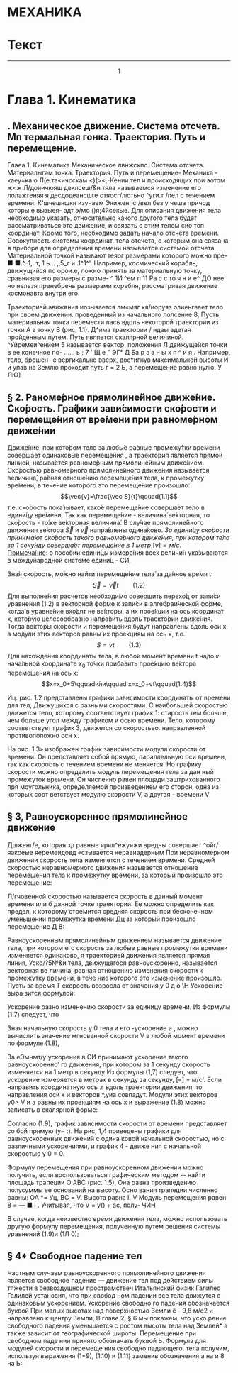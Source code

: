 # МЕХАНИКА

# Текст

___
<center>1</center>

# Глава 1. Кинематика 
## . Механическое движение. Система отсчета. Мп термальная гонка. Траектория. Путь и перемещение.

Глаеа 1. Кинематика
Механическое лвнжскпс. Система отсчета. Материалыгам точка.
Траектория. Путь и перемещение-
Механика - каеу=ка о Л(е.та«ичсскам <)(>«,-Кении тел и происходящих при
эотом
ж<ж Л/доиичюяш двклсеш/&н тяла называемся изменение его лолажгеняя я десдодеансшге отяосг/лютьно ^уги.т /пел с течением времени.
К'шчешяшкя изучаем Эяиженпс /вел без у чеша причод которы е вызыея-
адт э/мо ()я;4йсекые.
Для описания движения тела необходимо указать, относительно какого другого тела будет рассматриваться это движение, и связать с этим телом сио топ координат. Кроме того, необходимо задать начало отсчета времени.
Совокупность системы координат, тела отсчета, с которым она связана, я прибора для определения времени называется системой отсчета.
Материальной точкой называют теяог размерами которого можно пре- ■ ■.^-1,. т, 1.ь... ,,5_г и .1^1^'. Например, космический корабль, движущийся по орои.е, ложно принять за материальную точку, сравнивая его размеры с разме- ^ 1И ^ем п 11 Ра с с то я н и е^ ДО нее: но нельзя пренебречь размерами корабля, рассматривая движение космонавта внутри его.

Траекторией авижяния иозыяается лм«мяг кя/иоруяз олиеьгвает тело при своем движении.
проведенный из начального лолсение 8,
Пусть материальная точка перемести­ лась вдоль некоторой траектории из точки А в точку В (рис, 1.1).
Д^има траектории / ндаы вдетая пройденным путем. Путь является скалярной величиной. ^Уйремеи^ением 5 называется вектор, положения Л движущейся точки в ее конечное по- ...... ь ; 7 ' Щ е " ЭГ° Д Ба р а з н ы х п ^ и я . Например, тело, брошен- е вергикально вверх, достигнув максимальной высоты И и упав на Землю проходит путь г = 2 Ь, а перемещение равно нулю. У ЛЮ]


## § 2. Раноме́рное прямолине́йное движе́ние. Ско́рость. Гра́фики зави́симости ско́рости и перемеще́ния от вре́мени при равноме́рном движе́нии 

Движе́ние, при кото́ром тело за любы́е ра́вные промежу́тки вре́мени соверша́ет одина́ковые перемеще́ния
, а траекто́рия явля́ется прямо́й ли́нией, называ́ется равноме́рным прямолине́йным движе́нием.
Ско́ростью равноме́рного прямолине́йного движе́ния называ́ется величина́, ра́вная отноше́нию перемеще́ния тела, к промежу́тку вре́мени, в тече́ние кото́рого это перемеще́ние произошло́:
$$\vec{v}=\frac{\vec S}{t}\qquad(1.1)$$
т.е. ско́рость пока́зывает, како́е перемеще́ние соверша́ет те́ло в едини́цу вре́мени. Так как перемеще́ние - величина́ ве́кторная, то ско́рость - то́же ве́кторная величина́. В слу́чае прямолине́йного движе́ния ве́ктора $\vec{S}$ и $\vec{v}$ напра́влены одина́ково.
*Зa едини́цу ско́рости принима́ют ско́рость тако́го равноме́рного движе́ния, при кото́ром те́ло за 1 секу́нду соверша́ет перемеще́ние в 1 метр*,$[v] = м/с$.  
<u>Примеча́ниe</u>: в посо́бии едини́цы измере́ния всех величи́н ука́зываются в междунаро́дной систе́ме едини́ц - СИ.

Зна́я ско́рость, мо́жно найти́ перемеще́ние тела́ за да́нное вре́мя t:
$$\vec{S}=\vec{v}t\qquad(1.2)$$
Для выполне́ния расчетов необходи́мо соверши́ть перехо́д от запи́си уравне́ния (1.2) в ве́кторной фо́рме к запи́си в алгебраи́ческой фо́рме, когда́ в уравне́ние вхо́дят не ве́кторы, а их прое́кции на ось координа́т х, кото́рую целесообра́зно напра́вить вдоль траекто́рии движе́ния. Тогда́ ве́кторы ско́рости и перемеще́ния бу́дут напра́влены вдоль о́си х, а мо́дули э́тих ве́кторов равны́ их прое́кциям на ось х, т.е.
$$S=vt\qquad(1.3)$$
Для нахожде́ния координа́ты тела, в любо́й моме́нт вре́мени t на́до к нача́льной координа́те $x_0$ то́чки приба́вить прое́кцию ве́ктора перемеще́ния на ось x:
$$x=x_0+5\qquadи́ли\qquad x=x_0+vt\qquad(1.4)$$

Иц. рис. 1.2 представлены графики зависимости координаты от времени для тел, Движущихся с разными скоростями. С наибольшей скоростью движется тело, которому соответствует график 1: старость тем больше, чем больше угол между графиком и осью времени. Тело, которому соответствует график 3, движется со скоростьео. направленной противоположно осн х.

На рис. 1.3» изображен график зависимости модуля скорости от времени.
Он представляет собой прямую, параллельную оси времени, так как скорость с течением времени не меняется.
Но графику скорости можно определить модуль перемещения тела за дан­ ный промежуток времени. Он численно равен площади заштрихованного пря­ моугольника, определяемой произведением его сторон, одна из которых соот­ ветствует модулю скорости V, а другая - времени V

## § 3, Равноускоренное прямолинейное движение

Дшженг/е, которая зд равные ярял^ежуяжи вредны совершает ^ойг/яакоеые яеремеидовд «сзывается неравиадерным При неравномерном движении скорость тела изменяется с течением времени.
Средней скоростью неравномерного движения называется отношение перемещения тела к промежутку времени, за который произошло это перемещение:

Л/гчовенной скоростью называется скорость в данный момент времени или б данной точке траектории. Ее можно определить как предел, к которому стремится средняя скорость при бесконечном уменьшении промежутка времени Дц за который произошло перемещение Д 8:

Равноускоренным прямолинейным движением называется движение тела, при котором его скорость за любые равные промежутки времени изменяется одинаково, я траекторией движения является прямая линия, Уско/?5№&и тела, движущегося равноускоренно, называется векторная ве­ личина, равная отношению изменения скорости к промежутку времени, в тече­ ние которого это изменение произошло.
Пусть за время Т скорость возросла от значения у 0 д о \Н Ускорение выра­ зится формулой:

Ускорение разно изменению скорости за единицу времени. Из формулы (1.7) следует, что

Зная начальную скорость у 0 тела и его -ускорение а , можно вычислить значение мгновенной скорости V в любой момент времени по формуле (1.8),

За еЭмнмт/у'ускорения в СИ принимают ускорение такого равноускоренно’ го движения, при котором за 1 секунду скорость изменяется на 1 метр в секунду
Из формулы (1,7) следует, что ускорение измеряется в метрах в секунду за секунду, [«] = м/с'.
Если направить координатную ось .г вдоль траектории движения, то направления оси х и векторов ^,уиа совпадут. Модули этих векторов у0> V и а равны их проекциям на ось х и выражение (1.8) можно записать в скалярной форме:

Согласно (1.9), график зависимости скорости от времени представляет со­ бой прямую (у~ :).
На рис, 1,4 приведены графики для равноускоренных движений с одина­ ковой начальной скоростью, но с различными ускорениями, и график 4 - движе­ ния с начальной скоростью у 0 = 0.

Формулу перемещения при равноускоренном движении можно получить, если воспользоваться графическим методом -- найти площадь трапеции О АВС (рис. 1.5), Она равна произведению полусуммы ее оснований на высоту. Осно­ вания трапеции численно равны: ОА *= Уц, ВС = V. Высота равна I.
V
Модуль перемещения равен 8 = — ■ I . Учитывая, что V = у() + ас, полу-
ЧИН

В случае, когда неизвестно время движения тела, можно использовать другую формулу перемещения, полученную путем решения системы уравнений (1.9)и (1Л 0);

## § 4* Свободное падение тел

Частным случаем равноускоренного прямолинейного движения является свободное падение — движение тел под действием силы тяжести в безвоздушном прострамствеч Итальянский физик Галилео Галилей установил, что при свобод­ ном падении все тела движутся с одинаковым ускорением. Ускорение свободно­ го падения обозначается буквой При малых высотах над поверхностью Земли ё - 9,8 м/с2 и направлено к центру Земли, В главе 2, § 6 мы покажем, что уско­ рение свободного падения уменьшается с ростом высоты тела над Землей* а также зависит от географической широты. Перемещение при свободном паде­ нии принято обозначать буквой Ь. Формула для модулей скорости и перемеще­ ния свободно падающего. тела получим, используя выражения (1*9), (1.10) и (1.11) заменив обозначения а на и 8 на Ь: